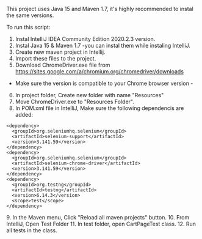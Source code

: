 This project uses Java 15 and Maven 1.7, it's highly recommended to instal the same versions.

To run this script:
1. Instal IntelliJ IDEA Community Edition 2020.2.3 version.
2. Instal Java 15 & Maven 1.7 -you can instal them while instaling IntelliJ.
3. Create new maven project in Intellij.
4. Import these files to the project.
5. Download ChromeDriver.exe file from https://sites.google.com/a/chromium.org/chromedriver/downloads
- Make sure the version is compatible to your Chrome browser version -
6. In project folder, Create new folder with name "Resources" 
7. Move ChromeDriver.exe to "Resources Folder".
8. In POM.xml file in IntelliJ, Make sure the following dependencis are added:
<dependencies>
  
    <dependency>
      <groupId>org.seleniumhq.selenium</groupId>
      <artifactId>selenium-support</artifactId>
      <version>3.141.59</version>
    </dependency>
    <dependency>
      <groupId>org.seleniumhq.selenium</groupId>
      <artifactId>selenium-chrome-driver</artifactId>
      <version>3.141.59</version>
    </dependency>
    <dependency>
      <groupId>org.testng</groupId>
      <artifactId>testng</artifactId>
      <version>6.14.3</version>
      <scope>test</scope>
    </dependency>
  </dependencies>
9. In the Maven menu, Click "Reload all maven projects" button.
10. From IntelliJ, Open Test Folder
11. In test folder, open CartPageTest class.
12. Run all tests in the class.
